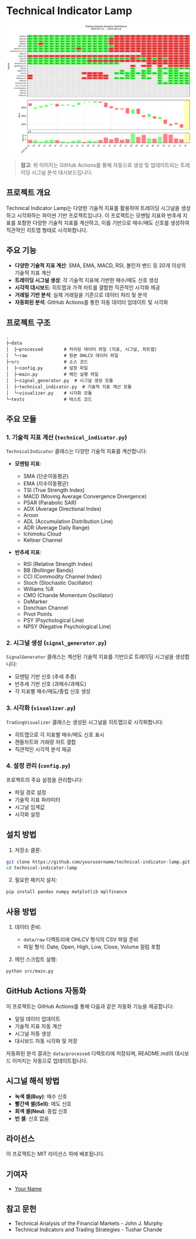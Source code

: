 # Technical Indicator Lamp

![트레이딩 시그널 분석 대시보드](data/processed/heatmap.png)

> **참고**: 위 이미지는 GitHub Actions를 통해 자동으로 생성 및 업데이트되는 트레이딩 시그널 분석 대시보드입니다.

## 프로젝트 개요

Technical Indicator Lamp는 다양한 기술적 지표를 활용하여 트레이딩 시그널을 생성하고 시각화하는 파이썬 기반 프로젝트입니다. 이 프로젝트는 모멘텀 지표와 반추세 지표를 포함한 다양한 기술적 지표를 계산하고, 이를 기반으로 매수/매도 신호를 생성하여 직관적인 히트맵 형태로 시각화합니다.

## 주요 기능

- **다양한 기술적 지표 계산**: SMA, EMA, MACD, RSI, 볼린저 밴드 등 20개 이상의 기술적 지표 계산
- **트레이딩 시그널 생성**: 각 기술적 지표에 기반한 매수/매도 신호 생성
- **시각적 대시보드**: 히트맵과 가격 차트를 결합한 직관적인 시각화 제공
- **거래일 기반 분석**: 실제 거래일을 기준으로 데이터 처리 및 분석
- **자동화된 분석**: GitHub Actions를 통한 자동 데이터 업데이트 및 시각화

## 프로젝트 구조

```
.
├─data
│  ├─processed        # 처리된 데이터 파일 (지표, 시그널, 히트맵)
│  └─raw              # 원본 OHLCV 데이터 파일
├─src                 # 소스 코드
│  ├─config.py        # 설정 파일
│  ├─main.py          # 메인 실행 파일
│  ├─signal_generator.py  # 시그널 생성 모듈
│  ├─technical_indicator.py  # 기술적 지표 계산 모듈
│  └─visualizer.py    # 시각화 모듈
└─tests               # 테스트 코드
```

## 주요 모듈

### 1. 기술적 지표 계산 (`technical_indicator.py`)

`TechnicalIndicator` 클래스는 다양한 기술적 지표를 계산합니다:

- **모멘텀 지표**:
  - SMA (단순이동평균)
  - EMA (지수이동평균)
  - TSI (True Strength Index)
  - MACD (Moving Average Convergence Divergence)
  - PSAR (Parabolic SAR)
  - ADX (Average Directional Index)
  - Aroon
  - ADL (Accumulation Distribution Line)
  - ADR (Average Daily Range)
  - Ichimoku Cloud
  - Keltner Channel

- **반추세 지표**:
  - RSI (Relative Strength Index)
  - BB (Bollinger Bands)
  - CCI (Commodity Channel Index)
  - Stoch (Stochastic Oscillator)
  - Williams %R
  - CMO (Chande Momentum Oscillator)
  - DeMarker
  - Donchian Channel
  - Pivot Points
  - PSY (Psychological Line)
  - NPSY (Negative Psychological Line)

### 2. 시그널 생성 (`signal_generator.py`)

`SignalGenerator` 클래스는 계산된 기술적 지표를 기반으로 트레이딩 시그널을 생성합니다:

- 모멘텀 기반 신호 (추세 추종)
- 반추세 기반 신호 (과매수/과매도)
- 각 지표별 매수/매도/중립 신호 생성

### 3. 시각화 (`visualizer.py`)

`TradingVisualizer` 클래스는 생성된 시그널을 히트맵으로 시각화합니다:

- 히트맵으로 각 지표별 매수/매도 신호 표시
- 캔들차트와 거래량 차트 결합
- 직관적인 시각적 분석 제공

### 4. 설정 관리 (`config.py`)

프로젝트의 주요 설정을 관리합니다:

- 파일 경로 설정
- 기술적 지표 파라미터
- 시그널 임계값
- 시각화 설정

## 설치 방법

1. 저장소 클론:
```bash
git clone https://github.com/yourusername/technical-indicator-lamp.git
cd technical-indicator-lamp
```

2. 필요한 패키지 설치:
```bash
pip install pandas numpy matplotlib mplfinance
```

## 사용 방법

1. 데이터 준비:
   - `data/raw` 디렉토리에 OHLCV 형식의 CSV 파일 준비
   - 파일 형식: Date, Open, High, Low, Close, Volume 컬럼 포함

2. 메인 스크립트 실행:
```bash
python src/main.py
```

## GitHub Actions 자동화

이 프로젝트는 GitHub Actions를 통해 다음과 같은 자동화 기능을 제공합니다:

- 일일 데이터 업데이트
- 기술적 지표 자동 계산
- 시그널 자동 생성
- 대시보드 자동 시각화 및 저장

자동화된 분석 결과는 `data/processed` 디렉토리에 저장되며, README.md의 대시보드 이미지는 자동으로 업데이트됩니다.

## 시그널 해석 방법

- **녹색 셀(Buy)**: 매수 신호
- **빨간색 셀(Sell)**: 매도 신호
- **회색 셀(Neu)**: 중립 신호
- **빈 셀**: 신호 없음

## 라이선스

이 프로젝트는 MIT 라이선스 하에 배포됩니다.

## 기여자

- [Your Name](https://github.com/yourusername)

## 참고 문헌

- Technical Analysis of the Financial Markets - John J. Murphy
- Technical Indicators and Trading Strategies - Tushar Chande 